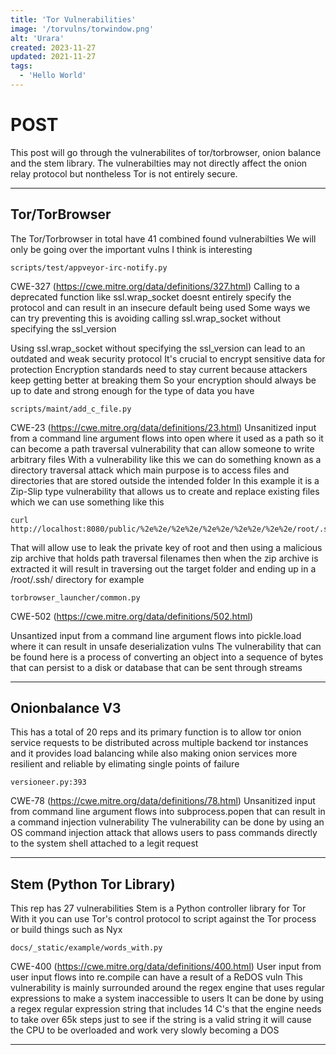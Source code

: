 ```yaml
---
title: 'Tor Vulnerabilities'
image: '/torvulns/torwindow.png'
alt: 'Urara'
created: 2023-11-27
updated: 2021-11-27
tags:
  - 'Hello World'
---
```


# POST


This post will go through the vulnerabilites of tor/torbrowser, onion balance and the stem library. 
The vulnerabilties may not directly affect the onion relay protocol but nontheless Tor is not entirely secure.

---

## Tor/TorBrowser

The Tor/Torbrowser in total have 41 combined found vulnerabilties 
We will only be going over the important vulns I think is interesting

```
‎scripts/test/appveyor-irc-notify.py
```
CWE-327 (https://cwe.mitre.org/data/definitions/327.html)
Calling to a deprecated function like ssl.wrap_socket doesnt entirely specify the protocol and can result in an insecure default being used
Some ways we can try preventing this is avoiding calling ssl.wrap_socket without specifying the ssl_version

Using ssl.wrap_socket without specifying the ssl_version can lead to an outdated and weak security protocol It's crucial to encrypt sensitive data for protection Encryption standards need to stay current because attackers keep getting better at breaking them So your encryption should always be up to date and strong enough for the type of data you have

```
‎scripts/maint/add_c_file.py
```
CWE-23 (https://cwe.mitre.org/data/definitions/23.html)
Unsanitized input from a command line argument flows into open where it used as a path so it can become a path traversal vulnerability that can allow someone to write arbitrary files
With a vulnerability like this we can do something known as a directory traversal attack which main purpose is to access files and directories that are stored outside the intended folder
In this example it is a Zip-Slip type vulnerability that allows us to create and replace existing files which we can use something like this

```
curl http://localhost:8080/public/%2e%2e/%2e%2e/%2e%2e/%2e%2e/%2e%2e/root/.ssh/id_rsa
```
That will allow use to leak the private key of root and then using a malicious zip archive that holds path traversal filenames then when the zip archive is extracted it will result in traversing out the target folder and ending up in a /root/.ssh/ directory for example

```
torbrowser_launcher/common.py
```
CWE-502 (https://cwe.mitre.org/data/definitions/502.html)

Unsantized input from a command line argument flows into pickle.load where it can result in unsafe deserialization vulns
The vulnerability that can be found here is a process of converting an object into a sequence of bytes that can persist to a disk or database that can be sent through streams


---

## Onionbalance V3

This has a total of 20 reps and its primary function is to allow tor onion service requests to be distributed across multiple backend tor instances
and it provides load balancing while also making onion services more resilient and reliable by elimating single points of failure

```
versioneer.py:393
```
CWE-78 (https://cwe.mitre.org/data/definitions/78.html)
Unsanitized input from command line argument flows into subprocess.popen that can result in a command injection vulnerability
The vulnerability can be done by using an OS command injection attack that allows users to pass commands directly to the system shell attached to a legit request

---

## Stem (Python Tor Library)

This rep has 27 vulnerabilities
Stem is a Python controller library for Tor With it you can use Tor's control protocol to script against the Tor process or build things such as Nyx

```
docs/_static/example/words_with.py
```
CWE-400 (https://cwe.mitre.org/data/definitions/400.html)
User input from user input flows into re.compile can have a result of a ReDOS vuln
This vulnerability is mainly surrounded around the regex engine that uses regular expressions to make a system inaccessible to users
It can be done by using a regex regular expression string that includes 14 C's that the engine needs to take over 65k steps just to see if the string is a valid string
it will cause the CPU to be overloaded and work very slowly becoming a DOS

---
